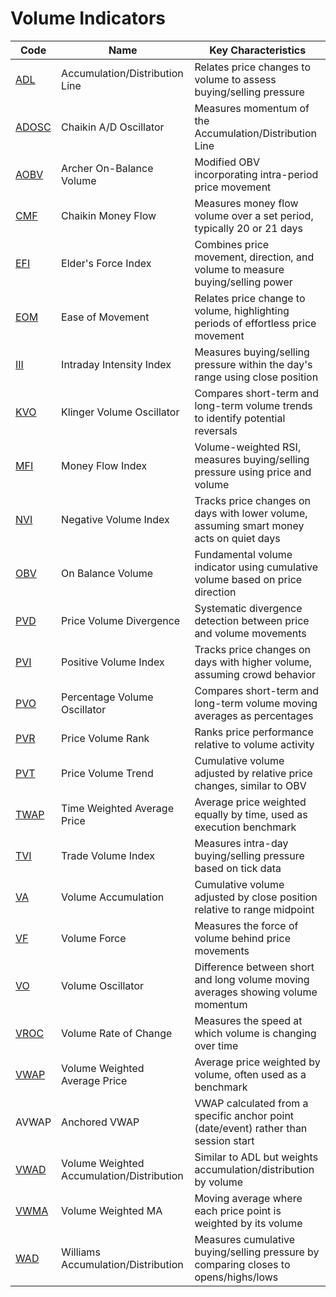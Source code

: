 # Volume Indicators

| Code | Name | Key Characteristics |
| ------------ | --------------------------------------- | -------------------------------------------------------------------------------- |
| [ADL](/indicators/volume/adl.md) | Accumulation/Distribution Line | Relates price changes to volume to assess buying/selling pressure |
| [ADOSC](/indicators/volume/adosc.md) | Chaikin A/D Oscillator | Measures momentum of the Accumulation/Distribution Line |
| [AOBV](/indicators/volume/aobv.md) | Archer On-Balance Volume | Modified OBV incorporating intra-period price movement |
| [CMF](/indicators/volume/cmf.md) | Chaikin Money Flow | Measures money flow volume over a set period, typically 20 or 21 days |
| [EFI](/indicators/volume/efi.md) | Elder's Force Index | Combines price movement, direction, and volume to measure buying/selling power |
| [EOM](/indicators/volume/eom.md) | Ease of Movement | Relates price change to volume, highlighting periods of effortless price movement |
| [III](/indicators/volume/iii.md) | Intraday Intensity Index | Measures buying/selling pressure within the day's range using close position |
| [KVO](/indicators/volume/kvo.md) | Klinger Volume Oscillator | Compares short-term and long-term volume trends to identify potential reversals |
| [MFI](/indicators/volume/mfi.md) | Money Flow Index | Volume-weighted RSI, measures buying/selling pressure using price and volume |
| [NVI](/indicators/volume/nvi.md) | Negative Volume Index | Tracks price changes on days with lower volume, assuming smart money acts on quiet days |
| [OBV](/indicators/volume/obv.md) | On Balance Volume | Fundamental volume indicator using cumulative volume based on price direction |
| [PVD](/indicators/volume/pvd.md) | Price Volume Divergence | Systematic divergence detection between price and volume movements |
| [PVI](/indicators/volume/pvi.md) | Positive Volume Index | Tracks price changes on days with higher volume, assuming crowd behavior |
| [PVO](/indicators/volume/pvo.md) | Percentage Volume Oscillator | Compares short-term and long-term volume moving averages as percentages |
| [PVR](/indicators/volume/pvr.md) | Price Volume Rank | Ranks price performance relative to volume activity |
| [PVT](/indicators/volume/pvt.md) | Price Volume Trend | Cumulative volume adjusted by relative price changes, similar to OBV |
| [TWAP](/indicators/volume/twap.md) | Time Weighted Average Price | Average price weighted equally by time, used as execution benchmark |
| [TVI](/indicators/volume/tvi.md) | Trade Volume Index | Measures intra-day buying/selling pressure based on tick data |
| [VA](/indicators/volume/va.md) | Volume Accumulation | Cumulative volume adjusted by close position relative to range midpoint |
| [VF](/indicators/volume/vf.md) | Volume Force | Measures the force of volume behind price movements |
| [VO](/indicators/volume/vo.md) | Volume Oscillator | Difference between short and long volume moving averages showing volume momentum |
| [VROC](/indicators/volume/vroc.md) | Volume Rate of Change | Measures the speed at which volume is changing over time |
| [VWAP](/indicators/volume/vwap.md) | Volume Weighted Average Price | Average price weighted by volume, often used as a benchmark |
| AVWAP | Anchored VWAP | VWAP calculated from a specific anchor point (date/event) rather than session start |
| [VWAD](/indicators/volume/vwad.md) | Volume Weighted Accumulation/Distribution | Similar to ADL but weights accumulation/distribution by volume |
| [VWMA](/indicators/volume/vwma.md) | Volume Weighted MA | Moving average where each price point is weighted by its volume |
| [WAD](/indicators/volume/wad.md) | Williams Accumulation/Distribution | Measures cumulative buying/selling pressure by comparing closes to opens/highs/lows |
